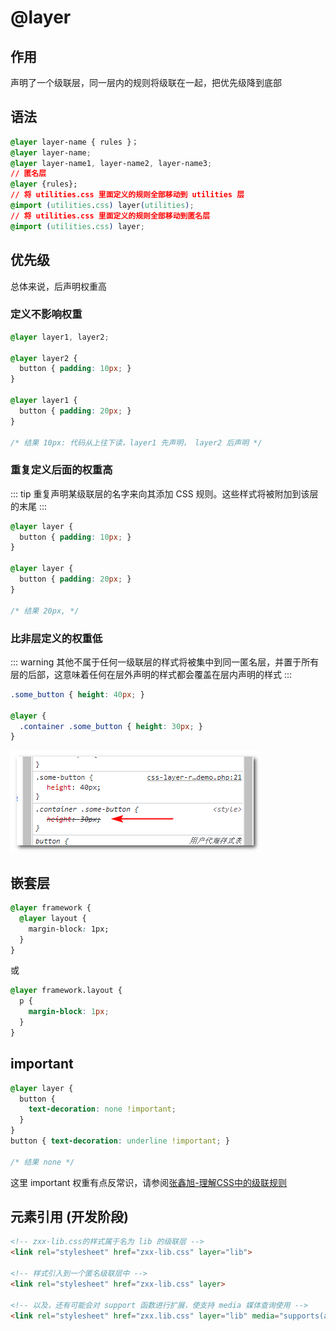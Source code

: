 # @layer

## 作用

声明了一个级联层，同一层内的规则将级联在一起，把优先级降到底部

## 语法

<!-- postcss-ignore -->

```css
@layer layer-name { rules }；
@layer layer-name;
@layer layer-name1, layer-name2, layer-name3;
// 匿名层
@layer {rules};
// 将 utilities.css 里面定义的规则全部移动到 utilities 层
@import (utilities.css) layer(utilities);
// 将 utilities.css 里面定义的规则全部移动到匿名层
@import (utilities.css) layer;
```

## 优先级

总体来说，后声明权重高

### 定义不影响权重

```css
@layer layer1, layer2;

@layer layer2 {
  button { padding: 10px; }
}

@layer layer1 {
  button { padding: 20px; }
}

/* 结果 10px: 代码从上往下读，layer1 先声明， layer2 后声明 */
```

### 重复定义后面的权重高

::: tip
重复声明某级联层的名字来向其添加 CSS 规则。这些样式将被附加到该层的末尾
:::

```css
@layer layer {
  button { padding: 10px; }
}

@layer layer {
  button { padding: 20px; }
}

/* 结果 20px, */
```

### 比非层定义的权重低

::: warning
其他不属于任何一级联层的样式将被集中到同一匿名层，并置于所有层的后部，这意味着任何在层外声明的样式都会覆盖在层内声明的样式
:::

```css
.some_button { height: 40px; }

@layer {
  .container .some_button { height: 30px; }
}
```

![layer](../../../assets/images/css/layer.png)

## 嵌套层

```css
@layer framework {
  @layer layout {
    margin-block: 1px;
  }
}
```

或

```css
@layer framework.layout {
  p {
    margin-block: 1px;
  }
}
```

## important

```css
@layer layer {
  button {
    text-decoration: none !important;
  }
}
button { text-decoration: underline !important; }

/* 结果 none */
```

这里 important 权重有点反常识，请参阅[张鑫旭-理解CSS中的级联规则](https://www.zhangxinxu.com/wordpress/2022/05/deep-in-css-cascade/)

## <link> 元素引用 (开发阶段)

```html
<!-- zxx-lib.css的样式属于名为 lib 的级联层 -->
<link rel="stylesheet" href="zxx-lib.css" layer="lib">

<!-- 样式引入到一个匿名级联层中 -->
<link rel="stylesheet" href="zxx-lib.css" layer>

<!-- 以及，还有可能会对 support 函数进行扩展，使支持 media 媒体查询使用 -->
<link rel="stylesheet" href="zxx.lib.css" layer="lib" media="supports(at-rule(@layer))">
```
